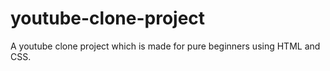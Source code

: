 # youtube-clone-project
A youtube clone project  which is made for pure beginners using HTML and CSS.


